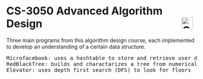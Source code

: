 # CS-3050 Advanced Algorithm Design <img align="right" alt="C" width="30px" style="padding-right:10px;" src="https://cdn.jsdelivr.net/gh/devicons/devicon/icons/c/c-original.svg"/>

Three main programs from this algorithm design course, each implemented to develop an understanding of a certain data structure.

<pre>
Microfacebook: uses a hashtable to store and retrieve user data
RedBlackTree: builds and charactarizes a tree from numerical input
Elevator: uses depth first search (DFS) to look for floors
</pre>
